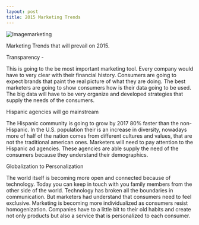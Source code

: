 ```yaml
---
layout: post
title: 2015 Marketing Trends
---
```

![Imagemarketing](https://farm8.staticflickr.com/7378/16488879455_317e99d2f3_b.jpg)

Marketing Trends that will prevail on 2015.

Transparency  -

This is going to the be most important marketing tool. Every company would have
to very clear with their financial history. Consumers are going to expect brands
that paint the real picture of what they are doing. The best marketers are going to 
show consumers how is their data going to be used. The big data will have to be very
organize and developed strategies that supply the needs of the consumers.



Hispanic agencies will go mainstream

The Hispanic community is going to grow by 2017 80% faster than the non-Hispanic. 
In the U.S. population their is an increase in diversity, nowadays more of half of the nation
comes from different cultures and values, that are not the traditional american ones.
Marketers will need to pay attention to the Hispanic ad agencies. These agencies are able supply 
the need of the consumers because they understand their demographics. 



Globalization to Personalization

The world itself is becoming more open and connected because of technology. 
Today you can keep in touch with you family members from the other side of the world. 
Technology has broken all the boundaries in communication. But marketers had understand 
that consumers need to feel exclusive. Marketing is becoming more individualized as consumers 
resist homogenization. Companies have to a little bit to their old habits and create not only
products but also a service that is personalized to each consumer.  
